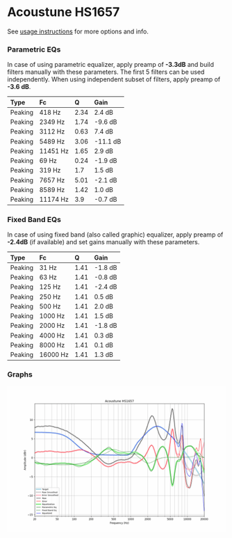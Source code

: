 # Acoustune HS1657
See [usage instructions](https://github.com/jaakkopasanen/AutoEq#usage) for more options and info.

### Parametric EQs
In case of using parametric equalizer, apply preamp of **-3.3dB** and build filters manually
with these parameters. The first 5 filters can be used independently.
When using independent subset of filters, apply preamp of **-3.6 dB**.

| Type    | Fc       |    Q | Gain     |
|:--------|:---------|:-----|:---------|
| Peaking | 418 Hz   | 2.34 | 2.4 dB   |
| Peaking | 2349 Hz  | 1.74 | -9.6 dB  |
| Peaking | 3112 Hz  | 0.63 | 7.4 dB   |
| Peaking | 5489 Hz  | 3.06 | -11.1 dB |
| Peaking | 11451 Hz | 1.65 | 2.9 dB   |
| Peaking | 69 Hz    | 0.24 | -1.9 dB  |
| Peaking | 319 Hz   | 1.7  | 1.5 dB   |
| Peaking | 7657 Hz  | 5.01 | -2.1 dB  |
| Peaking | 8589 Hz  | 1.42 | 1.0 dB   |
| Peaking | 11174 Hz | 3.9  | -0.7 dB  |

### Fixed Band EQs
In case of using fixed band (also called graphic) equalizer, apply preamp of **-2.4dB**
(if available) and set gains manually with these parameters.

| Type    | Fc       |    Q | Gain    |
|:--------|:---------|:-----|:--------|
| Peaking | 31 Hz    | 1.41 | -1.8 dB |
| Peaking | 63 Hz    | 1.41 | -0.8 dB |
| Peaking | 125 Hz   | 1.41 | -2.4 dB |
| Peaking | 250 Hz   | 1.41 | 0.5 dB  |
| Peaking | 500 Hz   | 1.41 | 2.0 dB  |
| Peaking | 1000 Hz  | 1.41 | 1.5 dB  |
| Peaking | 2000 Hz  | 1.41 | -1.8 dB |
| Peaking | 4000 Hz  | 1.41 | 0.3 dB  |
| Peaking | 8000 Hz  | 1.41 | 0.1 dB  |
| Peaking | 16000 Hz | 1.41 | 1.3 dB  |

### Graphs
![](./Acoustune%20HS1657.png)